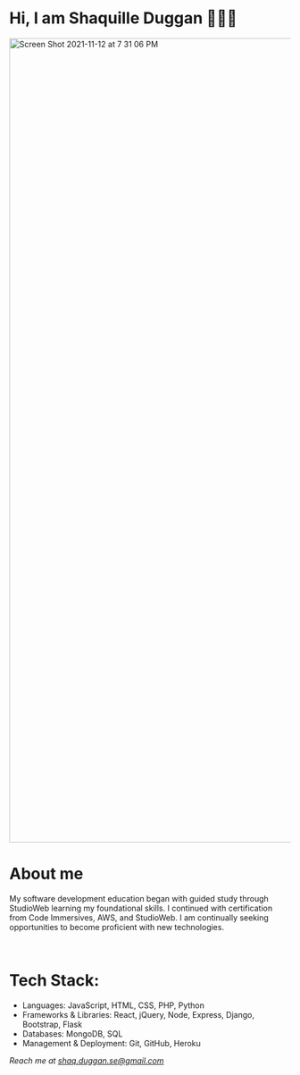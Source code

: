 <h1> Hi, I am Shaquille Duggan 👨🏿‍💻 </h1>
<img width="1440" alt="Screen Shot 2021-11-12 at 7 31 06 PM" src="https://user-images.githubusercontent.com/84408174/141599013-df775cab-4fe6-48b6-8a2e-ba929c2a788c.jpeg">

<h1>About me</h1>
<p>My software development education began with guided study through StudioWeb learning my foundational skills. I continued with certification from Code Immersives, AWS, and StudioWeb. I am continually seeking opportunities to become proficient with new technologies.</p>
<br>
<h1>Tech Stack:</h1>
<ul>
  <li> Languages: JavaScript, HTML, CSS, PHP, Python</li>
  <li> Frameworks & Libraries: React, jQuery, Node, Express, Django, Bootstrap, Flask</li>
  <li> Databases: MongoDB, SQL</li>
  <li> Management & Deployment: Git, GitHub, Heroku</li>
</ul>

<em>Reach me at shaq.duggan.se@gmail.com<em>
